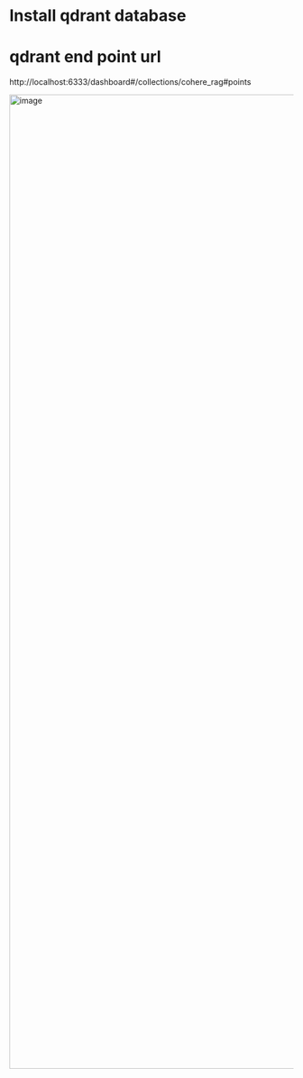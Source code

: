 
# Install qdrant database 


# qdrant end point url

http://localhost:6333/dashboard#/collections/cohere_rag#points


<img width="1728" alt="image" src="https://github.com/user-attachments/assets/1305c85e-08c5-4c73-8ac1-c45245602ca3" />
